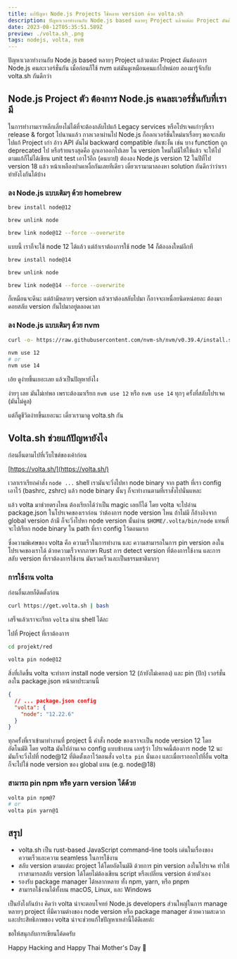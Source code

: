 ```yaml
---
title: แก้ปัญหา Node.js Projects ใช้หลาย version ด้วย volta.sh
description: ปัญหาเวลาทำงานกับ Node.js based หลายๆ Project แล้วแต่ละ Project ดันต้องการ Node.js คนละเวอร์ชั่นกัน เมื่อก่อนก็ใช้ nvm แต่มันดูเหมือนคนแก่ไปหน่อย ลองมารู้จักกับ volta.sh กันดีกว่า
date: 2023-08-12T05:35:51.589Z
preview: ./volta.sh_.png
tags: nodejs, volta, nvm
---
```


ปัญหาเวลาทำงานกับ Node.js based หลายๆ Project แล้วแต่ละ Project ดันต้องการ Node.js คนละเวอร์ชั่นกัน เมื่อก่อนก็ใช้ nvm แต่มันดูเหมือนคนแก่ไปหน่อย ลองมารู้จักกับ volta.sh กันดีกว่า

## Node.js Project ตัว ต้องการ Node.js คนละเวอร์ชั่นกับที่เรามี

ในการทำงานเราหลีกเลี่ยงไม่ได้ที่จะต้องกลับไปแก้ Legacy services หรือโปรเจคเก่าๆที่เรา release & forgot ไปนานแล้ว กาลเวลาผ่านไป Node.js ก็ออกเวอร์ชั่นใหม่มาเรื่อยๆ พอจะกลับไปแก้ Project เก่า อ้าว API ดันไม่ backward compatible กันซะงั้น เช่น บาง function ถูก deprecated ไป หรือร้ายแรงสุดคือ ถูกเอาออกไปเลย ใน version ใหม่ไม่มีให้ใช้แล้ว จะให้ไปตามแก้ก็ไม่ได้เขียน unit test เอาไว้อีก (คนบาป) ต้องลง Node.js version 12 ในปีที่ไป version 18 แล้ว หน้าเหลืองปาดเหงื่อกันเลยทีเดียว เดี๋ยวเรามามาลองหา solution กันดีกว่าว่าเราทำยังไงกันได้บ้าง

### ลง Node.js แบบเดิมๆ ด้วย homebrew

```bash
brew install node@12

brew unlink node

brew link node@12 --force --overwrite
```

แบบนี้ เราก็จะใช้ node 12 ได้แล้ว แต่ถ้าเราต้องการใช้ node 14 ก็ต้องลงใหม่อีกที

```bash
brew install node@14

brew unlink node

brew link node@14 --force --overwrite
```

ก็เหมือนจะดีนะ แต่ถ้ามีหลายๆ version แล้วเราต้องสลับไปมา ก็อาจจะเหนื่อยนิดหน่อยละ ต้องมาคอยสลับ version กันไปมาอยู่ตลอดเวลา

### ลง Node.js แบบเดิมๆ ด้วย nvm

```bash
curl -o- https://raw.githubusercontent.com/nvm-sh/nvm/v0.39.4/install.sh | bash

nvm use 12
# or
nvm use 14
```

เอ้ย ดูง่ายขึ้นเยอะเลย แล้วเป็นปัญหายังไง

ง่ายๆ เลย มันไม่เท่พอ เพราะต้องมาเรียก `nvm use 12` หรือ `nvm use 14` ทุกๆ ครั้งที่สลับโปรเจค (มันไม่คูล)

แต่ก็ดูชีวิตง่ายขึ้นเยอะนะ เดี๋ยวเรามาดู volta.sh กัน

## Volta.sh ช่วยแก้ปัญหายังไง

ก่อนอื่นตามไปที่เว็บไซต์ของเค้าก่อน

[https://volta.sh/](https://volta.sh/)

เวลาเราเรียกคำสั่ง `node ...` shell เรามันจะวิ่งไปหา node binary จาก path ที่เรา config เอาไว้ (bashrc, zshrc) แล้ว node binary นั้นๆ ก็จะทำงานตามที่เราสั่งไปนั่นแหละ

แล้ว volta มาช่วยตรงไหน ต้องเรียกได้ว่าเป็น magic เลยก็ได้ โดย volta จะไปอ่าน package.json ในโปรเจคของเราก่อน ว่าต้องการ node version ไหน ถ้าไม่มี ก็อ้างอิงจาก global version ถ้ามี ก็จะวิ่งไปหา node version นั้นผ่าน `$HOME/.volta/bin/node` แทนที่จะไปเรียก node binary ใน path ที่เรา config ไว้ตอนแรก

ซึ่งความพิเศษของ volta คือ ความเร็วในการทำงาน และ ความสามารถในการ pin version ลงในโปรเจคของเราได้ ด้วยความเร็วจากภาษา Rust การ detect version ที่ต้องการใช้งาน และการสลับ version ที่เราต้องการใช้งาน มันรวดเร็วและเป็นธรรมชาติมากๆ

### การใช้งาน volta

ก่อนอื่นเลยก็ติดตั้งก่อน

```bash
curl https://get.volta.sh | bash
```

เสร็จแล้วเราจะเรียก `volta` ผ่าน shell ได้ละ

ไปที่ Project ที่เราต้องการ

```bash
cd projekt/red

volta pin node@12
```

สิ่งที่เกิดขึ้น volta จะทำการ install node version 12 (ถ้ายังไม่เคยลง) และ pin (ปัก) เวอร์ชั่นลงใน package.json หน้าตาประมานนี้

```json
{
  // ... package.json config
  "volta": {
    "node": "12.22.6"
  }
}
```

ทุกครั้งที่เราเข้ามาทำงานที่ project นี้ คำสั่ง node ของเราจะเป็น node version 12 โดยอัตโนมัติ โดย volta มันไปอ่านเจอ config แบบข้างบน เลยรู้ว่า โปรเจคนี้ต้องการ node 12 นะ มันก็จะวิ่งไปที่ node@12 ที่ติดตั้งเอาไว้ตอนสั่ง `volta pin` นั่นเอง และเมื่อเราออกไปที่อื่น volta ก็จะไปใช้ node version ของ global แทน (e.g. node@18)

### สามารถ pin npm หรือ yarn version ได้ด้วย

```bash
volta pin npm@7
# or
volta pin yarn@1
```

## สรุป

- volta.sh เป็น rust-based JavaScript command-line tools เด่นในเรื่องของความเร็วและความ seamless ในการใช้งาน
- สลับ version ตามแต่ละ project ได้โดยอัตโนมัติ ด้วยการ pin version ลงในโปรเจค ทำให้เราสามารถสลับ version ได้โดยไม่ต้องเขียน script หรือเปลี่ยน version ด้วยตัวเอง
- รองรับ package manager ได้หลากหลาย ทั้ง npm, yarn, หรือ pnpm
- สามารถใช้งานได้ทั้งบน macOS, Linux, และ Windows

เป็นยังไงกันบ้าง คิดว่า volta น่าจะตอบโจทย์ Node.js developers ส่วนใหญ่ในการ manage หลายๆ project ที่มีความต่างของ node version หรือ package manager ด้วยความสะดวกและประสิทธิภาพของ volta น่าจะช่วยแก้ไขปัญหาเหล่านี้ได้ดีเลยล่ะ

ขอให้สนุกกับการเขียนโค้ดครับ

Happy Hacking and Happy Thai Mother's Day 🎉
